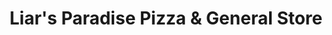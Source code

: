 ---
title: "Liar's Paradise Pizza & General Store"
url: /nottingham/liars-paradise-pizza-and-general-store/
shop: convenience
---